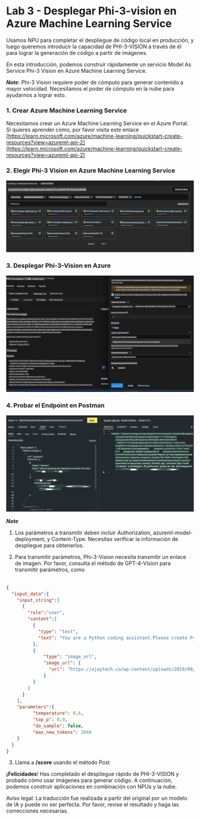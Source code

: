 # **Lab 3 - Desplegar Phi-3-vision en Azure Machine Learning Service**

Usamos NPU para completar el despliegue de código local en producción, y luego queremos introducir la capacidad de PHI-3-VISION a través de él para lograr la generación de código a partir de imágenes.

En esta introducción, podemos construir rápidamente un servicio Model As Service Phi-3 Vision en Azure Machine Learning Service.

***Note***: Phi-3 Vision requiere poder de cómputo para generar contenido a mayor velocidad. Necesitamos el poder de cómputo en la nube para ayudarnos a lograr esto.


### **1. Crear Azure Machine Learning Service**

Necesitamos crear un Azure Machine Learning Service en el Azure Portal. Si quieres aprender cómo, por favor visita este enlace [https://learn.microsoft.com/azure/machine-learning/quickstart-create-resources?view=azureml-api-2](https://learn.microsoft.com/azure/machine-learning/quickstart-create-resources?view=azureml-api-2)


### **2. Elegir Phi-3 Vision en Azure Machine Learning Service**

![Catalog](../../../../../../../translated_images/vison_catalog.bad341c95280549cb1408f9d387dbaf819f8c25868eaa0fb699ea71e3da7e842.es.png)


### **3. Desplegar Phi-3-Vision en Azure**

![Deploy](../../../../../../../translated_images/vision_deploy.a16e2cb64056d25adfe9e984f0d53e6435a44a05cf3239375c86d490e9789259.es.png)


### **4. Probar el Endpoint en Postman**

![Test](../../../../../../../translated_images/vision_test.31b672d213c01eb2353c25eeffeb7f20fa0a1bc3036fb3d4f5c9c8a077c609cd.es.png)


***Note***

1. Los parámetros a transmitir deben incluir Authorization, azureml-model-deployment, y Content-Type. Necesitas verificar la información de despliegue para obtenerlos.

2. Para transmitir parámetros, Phi-3-Vision necesita transmitir un enlace de imagen. Por favor, consulta el método de GPT-4-Vision para transmitir parámetros, como

```json

{
  "input_data":{
    "input_string":[
      {
        "role":"user",
        "content":[ 
          {
            "type": "text",
            "text": "You are a Python coding assistant.Please create Python code for image "
          },
          {
              "type": "image_url",
              "image_url": {
                "url": "https://ajaytech.co/wp-content/uploads/2019/09/index.png"
              }
          }
        ]
      }
    ],
    "parameters":{
          "temperature": 0.6,
          "top_p": 0.9,
          "do_sample": false,
          "max_new_tokens": 2048
    }
  }
}

```

3. Llama a **/score** usando el método Post

**¡Felicidades**! Has completado el despliegue rápido de PHI-3-VISION y probado cómo usar imágenes para generar código. A continuación, podemos construir aplicaciones en combinación con NPUs y la nube.

Aviso legal: La traducción fue realizada a partir del original por un modelo de IA y puede no ser perfecta. 
Por favor, revise el resultado y haga las correcciones necesarias.